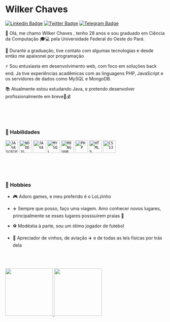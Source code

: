 
# Wilker Chaves


[![Linkedin Badge](https://img.shields.io/badge/LinkedIn-0077B5?style=for-the-badge&logo=linkedin&logoColor=white&link=https://www.linkedin.com/in/wilkerchaves/)](https://www.linkedin.com/in/wilkerchaves/)
[![Twitter Badge](https://img.shields.io/badge/Twitter-1DA1F2?style=for-the-badge&logo=twitter&logoColor=white&link=https://twitter.com/seem_arroba)](https://twitter.com/seem_arroba)
[![Telegram Badge](https://img.shields.io/badge/Telegram-2CA5E0?style=for-the-badge&logo=telegram&logoColor=white&link=https://t.me/WilkerChaves)](https://t.me/WilkerChaves)




:beginner: Olá, me chamo Wilker Chaves , tenho 28 anos e sou graduado em Ciência da Computação :mortar_board::computer: pela Universidade Federal do Oeste do Pará. 

:revolving_hearts: Durante a graduação, tive contato com algumas tecnologias e desde então me apaixonei por programação 

:zap: Sou entusiasta em desenvolvimento web, com foco em soluções back end. Ja tive experiências acadêmicas com as linguagens PHP, JavaScript e os servidores de dados como MySQL e MongoDB.

:books: Atualmente estou estudando Java, e pretendo desenvolver profissionalmente em breve:briefcase::moneybag:

</br>
</br>
</br>


### :pushpin: Habilidades
<code><img width="40px" src="https://cdn.jsdelivr.net/gh/devicons/devicon/icons/javascript/javascript-original.svg" title = "JAVASCRIPT"/></code>
<code><img width="40px" src="https://cdn.jsdelivr.net/gh/devicons/devicon/icons/nodejs/nodejs-original-wordmark.svg" title = "NODEJS"/></code>
<code><img width="40px" src="https://cdn.jsdelivr.net/gh/devicons/devicon/icons/java/java-original.svg" title = "JAVA"/></code>
<code><img width="40px" src="https://cdn.jsdelivr.net/gh/devicons/devicon/icons/mysql/mysql-original.svg" title = "MYSQL"/></code>
<code><img width="40px" src="https://cdn.jsdelivr.net/gh/devicons/devicon/icons/mongodb/mongodb-original-wordmark.svg" title = "MONGODB"/></code>
<code><img width="40px" src="https://cdn.jsdelivr.net/gh/devicons/devicon/icons/php/php-original.svg" title = "PHP" /></code>
<code><img width="40px" src="https://cdn.jsdelivr.net/gh/devicons/devicon/icons/html5/html5-original-wordmark.svg" title = "HTML5"/></code>
<code><img width="40px" src="https://cdn.jsdelivr.net/gh/devicons/devicon/icons/css3/css3-original-wordmark.svg" title = "CSS3"/></code>

</br>
</br>
</br>


### :pushpin: Hobbies
- :video_game: Adoro games, e meu preferido é o LoLzinho

- :airplane: Sempre que posso, faço uma viagem. Amo conhecer novos lugares, principalmente se esses lugares posssuirem praias :sunrise:

- :soccer: Modéstia à parte, sou um ótimo jogador de futebol

- :wine_glass: Apreciador de vinhos, de aviação :airplane: e de todas as leis físicas por trás dela

</br>
</br>
</br>

<div>
<a href="https://github.com/chaveswill">
<img height="150em" src="https://github-readme-stats.vercel.app/api/top-langs/?username=wilkerchaves&layout=compact&langs_count=7&theme=dracula"/>
<img height="150em" src="https://github-readme-stats.vercel.app/api?username=wilkerchaves&show_icons=true&theme=dracula&include_all_commits=true&count_private=true"/>
</div>



<!---
chaveswill/chaveswill is a ✨ special ✨ repository because its `README.md` (this file) appears on your GitHub profile.
You can click the Preview link to take a look at your changes.
--->
